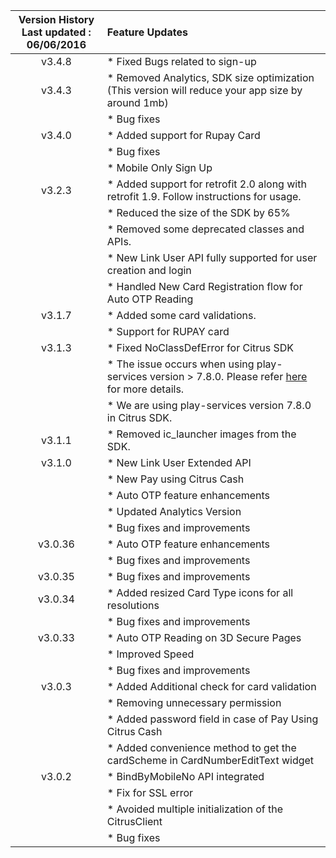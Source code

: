 | Version History<br>Last updated : 06/06/2016 |  Feature Updates|
| :-------------: | :------------- |
| v3.4.8| * Fixed Bugs related to sign-up|
| v3.4.3| * Removed Analytics, SDK size optimization (This version will reduce your app size by around 1mb) |
| | * Bug fixes|
| v3.4.0| * Added support for Rupay Card  |
| | * Bug fixes|
| | * Mobile Only Sign Up|
| v3.2.3| * Added support for retrofit 2.0 along with retrofit 1.9. Follow instructions for usage.  |
| | * Reduced the size of the SDK by 65%|
| | * Removed some deprecated classes and APIs. |
| | * New Link User API fully supported for user creation and login |
| | * Handled New Card Registration flow for Auto OTP Reading |
| v3.1.7| * Added some card validations.  |
| | * Support for RUPAY card |
| v3.1.3| * Fixed NoClassDefError for Citrus SDK  |
| | * The issue occurs when using play-services version > 7.8.0. Please refer  <a href="https://code.google.com/p/android/issues/detail?id=187483" target="_blank"> here </a> for more details.|
| | * We are using play-services version 7.8.0 in Citrus SDK. |
| v3.1.1| * Removed ic_launcher images from the SDK.  |
| v3.1.0| * New Link User Extended API  
| | * New Pay using Citrus Cash|
| | * Auto OTP feature enhancements|
| | * Updated Analytics Version|
| | * Bug fixes and improvements|
| v3.0.36| * Auto OTP feature enhancements  
| | * Bug fixes and improvements|
| v3.0.35| * Bug fixes and improvements  |
|  v3.0.34| * Added resized Card Type icons for all resolutions  
| | * Bug fixes and improvements|
| v3.0.33| * Auto OTP Reading on 3D Secure Pages |
|	| * Improved Speed |
|	| * Bug fixes and improvements |
| v3.0.3| * Added Additional check for card validation |
|	| * Removing unnecessary permission |
|	| * Added password field in case of Pay Using Citrus Cash |
|	| * Added convenience method to get the cardScheme in CardNumberEditText widget |
| v3.0.2| * BindByMobileNo API integrated |
|       | * Fix for SSL error |
|	| * Avoided multiple initialization of the CitrusClient |
|	| * Bug fixes |
